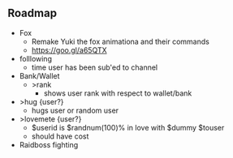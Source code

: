 ## Roadmap

- Fox
    - Remake Yuki the fox animationa and their commands
    - https://goo.gl/a65QTX
- folllowing
  - time user has been sub'ed to channel
- Bank/Wallet
  - \>rank
    - shows user rank with respect to wallet/bank
- \>hug {user?}
  - hugs user or random user
- \>lovemete {user?}
  - $userid is $randnum(100)% in love with $dummy $touser
  - should have cost
- Raidboss fighting
